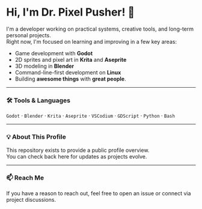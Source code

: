 # Hi, I'm Dr. Pixel Pusher! 👋

I'm a developer working on practical systems, creative tools, and long-term personal projects.  
Right now, I'm focused on learning and improving in a few key areas:

- Game development with **Godot**
- 2D sprites and pixel art in **Krita** and **Aseprite**
- 3D modeling in **Blender**
- Command-line-first development on **Linux**
- Building **awesome things** with **great people**.

---

### 🛠️ Tools & Languages

`Godot` · `Blender` · `Krita` · `Aseprite` · `VSCodium` · `GDScript` · `Python` · `Bash`  

---

<!--### 🧩 Current Projects

--- -->

### 💡 About This Profile

This repository exists to provide a public profile overview.  
You can check back here for updates as projects evolve.

---

### 📫 Reach Me

If you have a reason to reach out, feel free to open an issue or connect via project discussions.

